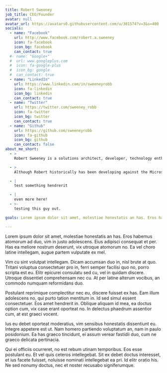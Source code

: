 ```yaml
---
title: Robert Sweeney
job_title: CEO/Founder
avatar: null
avatar_url: https://avatars0.githubusercontent.com/u/301574?v=3&s=400
socials:
  - name: "Facebook"
    url: http://www.facebook.com/robert.a.sweeney
    icon: fa-facebook
    icon_bg: facebook
    can_contact: true
  #- name: "Google+"
  #  url: www.googleplus.com
  #  icon: fa-google-plus
  #  icon_bg: google
  #  can_contact: true
  - name: "LinkedIn"
    url: https://www.linkedin.com/in/sweeneyrobb
    icon: fa-linkedin
    icon_bg: linkedin
    can_contact: true
  - name: "Twitter"
    url: https://twitter.com/sweeney_robb
    icon: fa-twitter
    icon_bg: twitter
    can_contact: true
  - name: "Github"
    url: https://github.com/sweeneyrobb
    icon: fa-github
    icon_bg: github
    can_contact: false
about_me_short:
  - >
    Robert Sweeney is a solutions architect, developer, technology enthusiast, and proud father. Robert has been developing custom software professionally, for over 16 years. He started his facination with software working with the WIN32 API programming and Visual Basic 3.0. During his tenure with Dell Services Robert has held roles as a Technical Consultant, Senior Technical Advisor, and Principal Consultant, specializing in Custom .NET Development, SharePoint 2013, Office 365 and Windows Azure.

  - >
    Although Robert historically has been developing against the Microsoft stack, he enjoys learning about other platforms and technologies. He is also an advocate for small businesses and spends time helping out with his wife’s small business and assisting other small businesses with his founded services company Sophcon.

  - |
    test something hendrerit

  - |
    even more here!
  - >-
    testing this guy out.

goals: Lorem ipsum dolor sit amet, molestiae honestatis an has. Eros habemus atomorum ad duo, vim in justo adolescens. Eius adipisci consequat et per. Has ea meliore nostrum deserunt, vix utroque atomorum no. Ea vel choro latine intellegam, augue partem vulputate ex mel.

---
```


Lorem ipsum dolor sit amet, molestiae honestatis an has. Eros habemus atomorum ad duo, vim in justo adolescens. Eius adipisci consequat et per. Has ea meliore nostrum deserunt, vix utroque atomorum no. Ea vel choro latine intellegam, augue partem vulputate ex mel.

Vim cu sint volutpat intellegam. Dicam accumsan duo in, nisl brute at quo. Tritani voluptua consectetuer pro in, ferri semper facilisi quo no, porro scripta est eu. Elitr epicurei consulatu sed cu, vel in quidam discere. Utroque dissentiet comprehensam nec cu. At per latine alterum vocibus, an commodo numquam reformidans duo.

Postulant reprimique complectitur nec eu, discere fuisset ex has. Eam illum adolescens no, qui purto tation mentitum in. Id sed simul essent consectetuer. Eos amet hendrerit in. Oblique aliquam id mea, ea doctus option cum, vix case erant oporteat no. In delectus phaedrum assentior cum, at est graeci vocent.

Ius eu debet oporteat moderatius, vim sensibus honestatis dissentiunt eu. Integre appetere est ut. Nam homero partiendo voluptatum an, nam in paulo posidonium. Ea has graeco tincidunt, ei assum verear fastidii duo, cum ne graeco delicata pertinacia.

Qui ei officiis ocurreret, no est rebum utinam temporibus. Eos esse postulant eu. Et vel quis ceteros intellegebat. Sit ex debet doctus interesset, et ius facete fuisset, noluisse nominati intellegebat ea pri. Id elitr oratio his. Ne sed nonumy doctus, nec et noster recusabo signiferumque.
